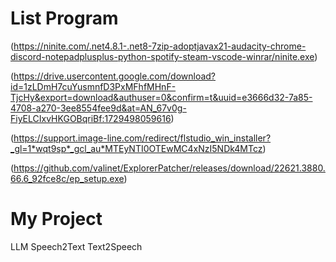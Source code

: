 # List Program
(https://ninite.com/.net4.8.1-.net8-7zip-adoptjavax21-audacity-chrome-discord-notepadplusplus-python-spotify-steam-vscode-winrar/ninite.exe)

(https://drive.usercontent.google.com/download?id=1zLDmH7cuYusmnfD3PxMFhfMHnF-TjcHy&export=download&authuser=0&confirm=t&uuid=e3666d32-7a85-4708-a270-3ee8554fee9d&at=AN_67v0g-FiyELCIxvHKGOBqriBf:1729498059616)

(https://support.image-line.com/redirect/flstudio_win_installer?_gl=1*wqt9sp*_gcl_au*MTEyNTI0OTEwMC4xNzI5NDk4MTcz)

(https://github.com/valinet/ExplorerPatcher/releases/download/22621.3880.66.6_92fce8c/ep_setup.exe)

# My Project
LLM 
Speech2Text
Text2Speech
